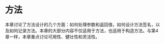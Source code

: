 # 方法

本章讨论了方法设计的几个方面：如何处理参数和返回值，如何设计方法签名，以及如何记录方法。本章的大部分内容不仅适用于方法，也适用于构造方法。与第4章一样，本章重点讨论可用性、健壮性和灵活性。